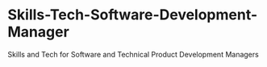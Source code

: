 # Skills-Tech-Software-Development-Manager
Skills and Tech for Software and Technical Product Development Managers
